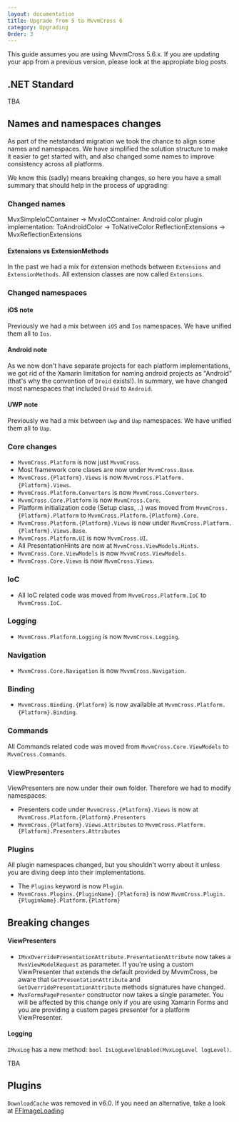 ```yaml
---
layout: documentation
title: Upgrade from 5 to MvvmCross 6
category: Upgrading
Order: 3
---
```


This guide assumes you are using MvvmCross 5.6.x. If you are updating your app from a previous version, please look at the appropiate blog posts.

## .NET Standard

TBA

## Names and namespaces changes

As part of the netstandard migration we took the chance to align some names and namespaces. We have simplified the solution structure to make it easier to get started with, and also changed some names to improve consistency across all platforms.

We know this (sadly) means breaking changes, so here you have a small summary that should help in the process of upgrading:

### Changed names
MvxSimpleIoCContainer -> MvxIoCContainer.
Android color plugin implementation: ToAndroidColor -> ToNativeColor
ReflectionExtensions -> MvxReflectionExtensions

#### Extensions vs ExtensionMethods
In the past we had a mix for extension methods between `Extensions` and `ExtensionMethods`. All extension classes are now called `Extensions`.

### Changed namespaces

#### iOS note
Previously we had a mix between `iOS` and `Ios` namespaces. We have unified them all to `Ios`.

#### Android note
As we now don't have separate projects for each platform implementations, we got rid of the Xamarin limitation for naming android projects as "Android" (that's why the convention of `Droid` exists!). In summary, we have changed most namespaces that included `Droid` to `Android`.

#### UWP note
Previously we had a mix between `Uwp` and `Uap` namespaces. We have unified them all to `Uap`.

### Core changes
- `MvvmCross.Platform` is now just `MvvmCross`.
- Most framework core clases are now under `MvvmCross.Base`.
- `MvvmCross.{Platform}.Views` is now `MvvmCross.Platform.{Platform}.Views`.
- `MvvmCross.Platform.Converters` is now `MvvmCross.Converters`.
- `MvvmCross.Core.Platform` is now `MvvmCross.Core`.
- Platform initialization code (Setup class, ..) was moved from `MvvmCross.{Platform}.Platform` to `MvvmCross.Platform.{Platform}.Core`.
- `MvvmCross.Platform.{Platform}.Views` is now under `MvvmCross.Platform.{Platform}.Views.Base`.
- `MvvmCross.Platform.UI` is now `MvvmCross.UI`.
- All PresentationHints are now at `MvvmCross.ViewModels.Hints`.
- `MvvmCross.Core.ViewModels` is now `MvvmCross.ViewModels`.
- `MvvmCross.Core.Views` is now `MvvmCross.Views`.

### IoC
- All IoC related code was moved from `MvvmCross.Platform.IoC` to `MvvmCross.IoC`.

### Logging
- `MvvmCross.Platform.Logging` is now `MvvmCross.Logging`.

### Navigation
- `MvvmCross.Core.Navigation` is now `MvvmCross.Navigation`.

### Binding
- `MvvmCross.Binding.{Platform}` is now available at `MvvmCross.Platform.{Platform}.Binding`.

### Commands
All Commands related code was moved from `MvvmCross.Core.ViewModels` to `MvvmCross.Commands`.

### ViewPresenters
ViewPresenters are now under their own folder. Therefore we had to modify namespaces: 
- Presenters code under `MvvmCross.{Platform}.Views` is now at `MvvmCross.Platform.{Platform}.Presenters`
- `MvvmCross.{Platform}.Views.Attributes` to `MvvmCross.Platform.{Platform}.Presenters.Attributes` 

### Plugins
All plugin namespaces changed, but you shouldn't worry about it unless you are diving deep into their implementations. 
- The `Plugins` keyword is now `Plugin`.
- `MvvmCross.Plugins.{PluginName}.{Platform}` is now `MvvmCross.Plugin.{PluginName}.Platform.{Platform}`

## Breaking changes

#### ViewPresenters 
- `IMvxOverridePresentationAttribute.PresentationAttribute` now takes a `MvxViewModelRequest` as parameter. 
If you're using a custom ViewPresenter that extends the default provided by MvvmCross, be aware that `GetPresentationAttribute` and `GetOverridePresentationAttribute` methods signatures have changed.
- `MvxFormsPagePresenter` constructor now takes a single parameter. You will be affected by this change only if you are using Xamarin Forms and you are providing a custom pages presenter for a platform ViewPresenter.

#### Logging

`IMvxLog` has a new method: `bool IsLogLevelEnabled(MvxLogLevel logLevel)`.

TBA

## Plugins

`DownloadCache` was removed in v6.0. If you need an alternative, take a look at [FFImageLoading](https://github.com/luberda-molinet/FFImageLoading/wiki/MvvmCross)

